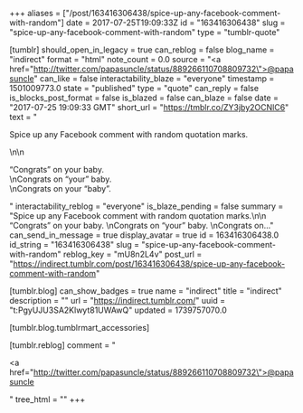 +++
aliases = ["/post/163416306438/spice-up-any-facebook-comment-with-random"]
date = 2017-07-25T19:09:33Z
id = "163416306438"
slug = "spice-up-any-facebook-comment-with-random"
type = "tumblr-quote"

[tumblr]
should_open_in_legacy = true
can_reblog = false
blog_name = "indirect"
format = "html"
note_count = 0.0
source = "<a href=\"http://twitter.com/papasuncle/status/889266110708809732\">@papasuncle</a>"
can_like = false
interactability_blaze = "everyone"
timestamp = 1501009773.0
state = "published"
type = "quote"
can_reply = false
is_blocks_post_format = false
is_blazed = false
can_blaze = false
date = "2017-07-25 19:09:33 GMT"
short_url = "https://tmblr.co/ZY3jby2OCNlC6"
text = "<p>Spice up any Facebook comment with random quotation marks.</p>\n\n<p>&ldquo;Congrats&rdquo; on your baby.<br/>\nCongrats on &ldquo;your&rdquo; baby.<br/>\nCongrats on your &ldquo;baby&rdquo;.</p>"
interactability_reblog = "everyone"
is_blaze_pending = false
summary = "Spice up any Facebook comment with random quotation marks.\n\n “Congrats” on your baby. \nCongrats on “your” baby. \nCongrats on..."
can_send_in_message = true
display_avatar = true
id = 163416306438.0
id_string = "163416306438"
slug = "spice-up-any-facebook-comment-with-random"
reblog_key = "mU8n2L4v"
post_url = "https://indirect.tumblr.com/post/163416306438/spice-up-any-facebook-comment-with-random"

[tumblr.blog]
can_show_badges = true
name = "indirect"
title = "indirect"
description = ""
url = "https://indirect.tumblr.com/"
uuid = "t:PgyUJU3SA2Klwyt81UWAwQ"
updated = 1739757070.0

[tumblr.blog.tumblrmart_accessories]

[tumblr.reblog]
comment = "<p><a href=\"http://twitter.com/papasuncle/status/889266110708809732\">@papasuncle</a></p>"
tree_html = ""
+++
